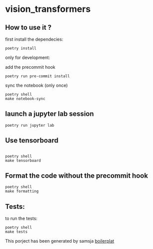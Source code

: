 # vision_transformers

## How to use it ?

first install the dependecies:

```shell
poetry install
```

only for development: 


add the precommit hook

```
poetry run pre-commit install
```

sync the notebook (only once)

```
poetry shell
make notebook-sync
```

## launch a jupyter lab session

```shell
poetry run jupyter lab
```

## Use tensorboard

```shell

poetry shell
make tensorboard
```

## Format the code without the precommit hook

```shell
poetry shell
make formatting
```

## Tests:

to run the tests:

```shell
poetry shell
make tests
```



This porject has been generated by samsja [boilerplat](https://github.com/samsja/pytorch-boilerplate)
